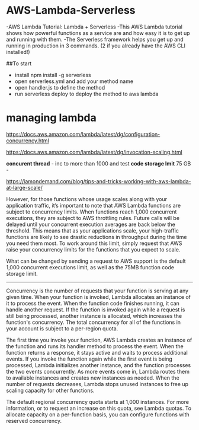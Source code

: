 # AWS-Lambda-Serverless
-AWS Lambda Tutorial: Lambda + Serverless
-This AWS Lambda tutorial shows how powerful functions as a 
service are and how easy it is to get up and running with them. 
-The Serverless framework helps you get up and running in production in 3 commands.
(2 if you already have the AWS CLI installed!)

##To start
- install npm install -g serverless
- open serverless.yml and add your method name 
- open handler.js to define the method
- run serverless deploy to deploy the method to aws lambda 



# managing lambda 
https://docs.aws.amazon.com/lambda/latest/dg/configuration-concurrency.html

https://docs.aws.amazon.com/lambda/latest/dg/invocation-scaling.html



**concurent thread** - inc to more than 1000 and test 
**code storage lmit**  75 GB - 



https://iamondemand.com/blog/tips-and-tricks-working-with-aws-lambda-at-large-scale/

However, for those functions whose usage scales along with your application
 traffic, it’s important to note that AWS Lambda functions 
are subject to concurrency limits. When functions reach 1,000 concurrent executions, 
they are subject to AWS throttling rules. 
Future calls will be delayed until your concurrent execution 
averages are back below the threshold. This means that as your
 applications scale, your high-traffic functions are likely to see 
drastic reductions in throughput during the time you need them most.
 To work around this limit, simply request that AWS raise your concurrency
 limits for the functions that you expect to scale.



What can be changed by sending a request to AWS support is the default 1,000 concurrent executions limit, as well as the 75MB function code storage limit.





---------





Concurrency is the number of requests that your function is serving at any given time.
 When your function is invoked, Lambda allocates an instance of it to process the event. When the function code finishes running, it can handle another request. If the function is invoked again while a request is still being processed,
 another instance is allocated, which increases the 
function's concurrency. The total concurrency for
 all of the functions in your account is subject to a per-region quota.

The first time you invoke your function, AWS Lambda creates an instance of the function and runs its handler method to process the event. When the function returns a response, it stays active and waits to process additional events. If you invoke the function again while the first event is being processed, Lambda initializes another instance, and the function processes the two events concurrently. As more events come in, Lambda routes them to available instances and creates new instances as needed. When the number of requests decreases, Lambda stops unused instances to free up scaling capacity for other functions.

The default regional concurrency quota starts at 1,000 instances. For more information, or to request an increase on this quota, see Lambda quotas. To allocate capacity on a per-function basis, you can configure functions with reserved concurrency.
